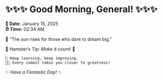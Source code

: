 # ✨✨✨ Good Morning, General! ✨✨✨

**📅 Date:** January 15, 2025  
**⏰ Time:** 02:34 AM  

🌅 "The sun rises for those who dare to dream big."  

🐹 Hamster’s Tip: _Make it count!_ 💪  

```
🚀 Keep learning, keep improving.  
🧑‍💻 Every commit takes you closer to greatness!  
```

✨ *Have a Fantastic Day!* ✨  
